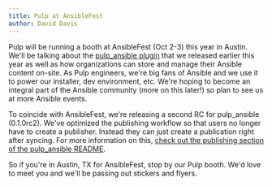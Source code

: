 ```yaml
---
title: Pulp at AnsibleFest
author: David Davis
---
```


Pulp will be running a booth at AnsibleFest (Oct 2-3) this year in Austin. We'll be talking about
the [pulp_ansible plugin](https://github.com/pulp/pulp_ansible) that we released earlier this year
as well as how organizations can store and manage their Ansible content on-site. As Pulp engineers,
we're big fans of Ansible and we use it to power our installer, dev environment, etc. We're hoping
to become an integral part of the Ansible community (more on this later!) so plan to see us at more
Ansible events.

To coincide with AnsibleFest, we're releasing a second RC for pulp_ansible (0.1.0rc2). We've
optimized the publishing workflow so that users no longer have to create a publisher. Instead they
can just create a publication right after syncing. For more information on this, [check out the
publishing section of the pulp_ansible
README](https://github.com/pulp/pulp_ansible#create-a-publication).

So if you're in Austin, TX for AnsibleFest, stop by our Pulp booth. We'd love to meet you and we'll
be passing out stickers and flyers.
